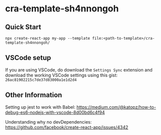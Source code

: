 # cra-template-sh4nnongoh

## Quick Start

```
npx create-react-app my-app --template file:<path-to-template>/cra-template-sh4nnongoh/
```

## VSCode setup
If you are using VSCode, do download the `Settings Sync` extension and download the working VSCode settings using this gist: `26ac81902215c7de37d83000a1e1d2d4`

## Other Information

Setting up jest to work with Babel:
https://medium.com/@katopz/how-to-debug-es6-nodejs-with-vscode-8d00bd6c4f94

Understanding why no devDependencies:
https://github.com/facebook/create-react-app/issues/4342